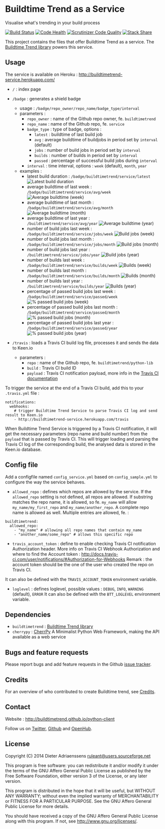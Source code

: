 Buildtime Trend as a Service
============================

Visualise what's trending in your build process

[![Build Status](https://travis-ci.org/buildtimetrend/service.svg?branch=master)](https://travis-ci.org/buildtimetrend/service)
[![Code Health](https://landscape.io/github/buildtimetrend/service/master/landscape.svg)](https://landscape.io/github/buildtimetrend/service/master)
[![Scrutinizer Code Quality](https://scrutinizer-ci.com/g/buildtimetrend/service/badges/quality-score.png?b=master)](https://scrutinizer-ci.com/g/buildtimetrend/service/?branch=master)
[![Stack Share](http://img.shields.io/badge/tech-stack-0690fa.svg)](http://stackshare.io/ruleant/buildtime-trend)

This project contains the files that offer Buildtime Trend as a service. The [Buildtime Trend library](https://github.com/buildtimetrend/python-lib) powers this service.

Usage
-----

The service is available on Heroku : http://buildtimetrend-service.herokuapp.com/

- `/` : index page
- `/badge` : generates a shield badge
  - usage : `/badge/repo_owner/repo_name/badge_type/interval`
  - parameters :
    - `repo_owner` : name of the Github repo owner, fe. `buildtimetrend`
    - `repo_name` : name of the Github repo, fe. `service`
    - `badge_type` : type of badge, options :
      - `latest` : buildtime of last build job
      - `avg` : average buildtime of buildjobs in period set by `interval` (default)
      - `jobs` : number of build jobs in period set by `interval`
      - `builds` : number of builds in period set by `interval`
      - `passed` : percentage of successful build jobs during `interval`
    - `interval` : time interval, options : `week` (default), `month`, `year` 
  - examples :
    - latest build duration : `/badge/buildtimetrend/service/latest` ![Latest build duration](https://buildtimetrend-service.herokuapp.com/badge/buildtimetrend/service/latest)
    - average buildtime of last week : `/badge/buildtimetrend/service/avg/week` ![Average buildtime (week)](https://buildtimetrend-service.herokuapp.com/badge/buildtimetrend/service/avg/week)
    - average buildtime of last month : `/badge/buildtimetrend/service/avg/month` ![Average buildtime (month)](https://buildtimetrend-service.herokuapp.com/badge/buildtimetrend/service/avg/month)
    - average buildtime of last year : `/buildtimetrend/service/avg/year` ![Average buildtime (year)](https://buildtimetrend-service.herokuapp.com/badge/buildtimetrend/service/avg/year)
    - number of build jobs last week : `/badge/buildtimetrend/service/jobs/week` ![Build jobs (week)](https://buildtimetrend-service.herokuapp.com/badge/buildtimetrend/service/jobs/week)
    - number of build jobs last month : `/badge/buildtimetrend/service/jobs/month` ![Build jobs (month)](https://buildtimetrend-service.herokuapp.com/badge/buildtimetrend/service/jobs/month)
    - number of build jobs last year : `/buildtimetrend/service/jobs/year` ![Build jobs (year)](https://buildtimetrend-service.herokuapp.com/badge/buildtimetrend/service/jobs/year)
    - number of builds last week : `/badge/buildtimetrend/service/builds/week` ![Builds (week)](https://buildtimetrend-service.herokuapp.com/badge/buildtimetrend/service/builds/week)
    - number of builds last month : `/badge/buildtimetrend/service/builds/month` ![Builds (month)](https://buildtimetrend-service.herokuapp.com/badge/buildtimetrend/service/builds/month)
    - number of builds last year : `/buildtimetrend/service/builds/year` ![Builds (year)](https://buildtimetrend-service.herokuapp.com/badge/buildtimetrend/service/builds/year)
    - percentage of passed build jobs last week : `/badge/buildtimetrend/service/passed/week` ![% passed build jobs (week)](https://buildtimetrend-service.herokuapp.com/badge/buildtimetrend/service/passed/week)
    - percentage of passed build jobs last month : `/badge/buildtimetrend/service/passed/month` ![% passed build jobs (month)](https://buildtimetrend-service.herokuapp.com/badge/buildtimetrend/service/passed/month)
    - percentage of passed build jobs last year : `/badge/buildtimetrend/service/passed/year` ![% passed build jobs (year)](https://buildtimetrend-service.herokuapp.com/badge/buildtimetrend/service/passed/year)


- `/travis` : loads a Travis CI build log file, processes it and sends the data to Keen.io
  - parameters :
    - `repo` : name of the Github repo, fe. `buildtimetrend/python-lib`
    - `build` : Travis CI build ID
    - `payload` : Travis CI notification payload, more info in the [Travis CI documentation](http://docs.travis-ci.com/user/notifications/#Webhook-notification)

To trigger the service at the end of a Travis CI build, add this to your `.travis.yml` file :

    notifications:
      webhooks:
        # trigger Buildtime Trend Service to parse Travis CI log and send result to Keen.io
        - http://buildtimetrend-service.herokuapp.com/travis

When Buildtime Trend Service is triggered by a Travis CI notification, it will get the necessary parameters (repo name and build number) from the `payload` that is passed by Travis CI. This will trigger loading and parsing the Travis CI log of the corresponding build, the analysed data is stored in the Keen.io database.

Config file
-----------

Add a configfile named `config_service.yml` based on `config_sample.yml` to configure the way the service behaves.

- `allowed_repo` : defines which repos are allowed by the service. If the `allowed_repo` setting is not defined, all repos are allowed. If substring matches the repo name, it is allowed, so fe. `my_name` will allow `my_name/my_first_repo` and `my_name/another_repo`. A complete repo name is allowed as well.
Multiple entries are allowed, fe. :

```
buildtimetrend:
  allowed_repo:
    - "my_name" # allowing all repo names that contain my_name
    - "another_name/some_repo" # allows this specific repo
```

- `travis_account_token` : define to enable checking Travis CI notification Authorization header. More info on Travis CI Webhook Authorization and where to find the Account token : http://docs.travis-ci.com/user/notifications/#Authorization-for-Webhooks
Remark : the account token should be the one of the user who created the repo on Travis CI.

It can also be defined with the `TRAVIS_ACCOUNT_TOKEN` environment variable.

- `loglevel` : defines loglevel, possible values : `DEBUG`, `INFO`, `WARNING` (default), `ERROR`
It can also be defined with the `BTT_LOGLEVEL` environment variable.

Dependencies
------------

- `buildtimetrend` : [Buildtime Trend library](https://github.com/buildtimetrend/python-lib)
- `cherrypy` : [CherrPy](http://www.cherrypy.org/) A Minimalist Python Web Framework, making the API available as a web service

Bugs and feature requests
-------------------------

Please report bugs and add feature requests in the Github [issue tracker](https://github.com/buildtimetrend/python-lib/issues).


Credits
-------

For an overview of who contributed to create Buildtime trend, see [Credits](https://github.com/buildtimetrend/python-lib/wiki/Credits).

Contact
-------

Website : http://buildtimetrend.github.io/python-client

Follow us on [Twitter](https://twitter.com/buildtime_trend), [Github](https://github.com/ruleant/buildtime-trend) and [OpenHub](https://www.openhub.net/p/buildtime-trend).


License
-------

Copyright (C) 2014 Dieter Adriaenssens <ruleant@users.sourceforge.net>

This program is free software: you can redistribute it and/or modify
it under the terms of the GNU Affero General Public License as published by
the Free Software Foundation, either version 3 of the License, or
any later version.

This program is distributed in the hope that it will be useful,
but WITHOUT ANY WARRANTY; without even the implied warranty of
MERCHANTABILITY or FITNESS FOR A PARTICULAR PURPOSE.  See the
GNU Affero General Public License for more details.

You should have received a copy of the GNU Affero General Public License
along with this program.  If not, see <http://www.gnu.org/licenses/>.
